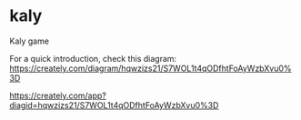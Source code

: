 kaly
====

Kaly game 

For a quick introduction, check this diagram:
https://creately.com/diagram/hqwzizs21/S7WOL1t4qODfhtFoAyWzbXvu0%3D

https://creately.com/app?diagid=hqwzizs21/S7WOL1t4qODfhtFoAyWzbXvu0%3D
